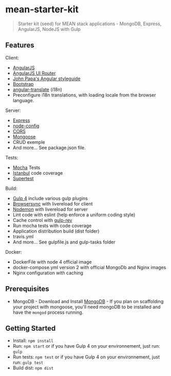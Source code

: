 # mean-starter-kit

> Starter kit (seed) for MEAN stack applications - MongoDB, Express, AngularJS, NodeJS with Gulp

## Features
Client:
  - [AngularJS](https://angularjs.org/)
  - [AngularJS UI Router](https://github.com/angular-ui/ui-router)
  - [John Papa's Angular styleguide](https://github.com/johnpapa/angular-styleguide)
  - [Bootstrap](http://getbootstrap.com/)
  - [angular-translate](https://github.com/angular-translate/angular-translate) (i18n)
  - Preconfigure i18n translations, with loading locale from the browser language.

Server:
  - [Express](http://www.http://expressjs.com/)
  - [node-config](https://github.com/lorenwest/node-config)
  - [CORS](https://github.com/expressjs/cors)
  - [Mongoose](http://mongoosejs.com/)
  - CRUD exemple
  - And more... See package.json file.

Tests:
  - [Mocha](https://mochajs.org/) Tests
  - [Istanbul](https://github.com/gotwarlost/istanbul) code coverage
  - [Supertest](https://github.com/visionmedia/supertest)

Build:
  - [Gulp 4](http://gulpjs.com/) include various gulp plugins
  - [Browsersync](http://www.browsersync.io/) with livereload for client
  - [Nodemon](http://nodemon.io/) with livereload for server
  - Lint code with eslint (help enforce a uniform coding style)
  - Cache control with [gulp-rev](https://github.com/sindresorhus/gulp-rev)
  - Run mocha tests with code coverage
  - Application distribution build (dist folder)
  - travis.yml
  - And more... See gulpfile.js and gulp-tasks folder

Docker:
  - DockerFile with node 4 official image
  - docker-compose.yml version 2 with official MongoDb and Nginx images
  - Nginx configuration with caching


## Prerequisites

  * MongoDB - Download and Install [MongoDB](http://www.mongodb.org/downloads) - If you plan on scaffolding your project with mongoose, you'll need mongoDB to be installed and have the `mongod` process running.

## Getting Started

- Install: `npm install`
- Run: `npm start` or if you have Gulp 4 on your environnement, just run: `gulp`
- Run tests: `npm test` or if you have Gulp 4 on your environnement, just run: `gulp test`
- Build dist: `npm dist`
